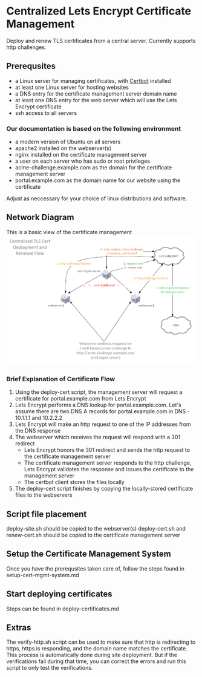# Centralized Lets Encrypt Certificate Management

Deploy and renew TLS certificates from a central server.
Currently supports http challenges.

## Prerequsites

- a Linux server for managing certificates, with [Certbot](https://certbot.eff.org/instructions) installed
- at least one Linux server for hosting websites
- a DNS entry for the certificate management server domain name
- at least one DNS entry for the web server which will use the Lets Encrypt certificate
- ssh access to all servers

### Our documentation is based on the following environment

- a modern version of Ubuntu on all servers
- apache2 installed on the webserver(s)
- nginx installed on the certificate management server
- a user on each server who has sudo or root privileges
- acme-challenge.example.com as the domain for the certificate management server
- portal.example.com as the domain name for our website using the certificate

Adjust as neccessary for your choice of linux distributions and software.

## Network Diagram

This is a basic view of the certificate management
![TLS Flow](./TLS-Flow.gif)

### Brief Explanation of Certificate Flow

1. Using the deploy-cert script, the management server will request a certificate for portal.example.com from Lets Encrypt
2. Lets Encrypt performs a DNS lookup for portal.example.com. Let's assume there are two DNS A records for portal.example.com in DNS - 10.1.1.1 and 10.2.2.2
3. Lets Encrypt will make an http request to one of the IP addresses from the DNS response
4. The webserver which receives the request will respond with a 301 redirect
    - Lets Encrypt honors the 301 redirect and sends the http request to the certificate management server
    - The certificate management server responds to the http challenge, Lets Encrypt validates the response and issues the certificate to the management server
    - The certbot client stores the files locally
5. The deploy-cert script finishes by copying the locally-stored certificate files to the webservers

## Script file placement

deploy-site.sh should be copied to the webserver(s)
deploy-cert.sh and renew-cert.sh should be copied to the certificate management server

## Setup the Certificate Management System

Once you have the prerequsites taken care of, follow the steps found in setup-cert-mgmt-system.md

## Start deploying certificates

Steps can be found in deploy-certificates.md

## Extras

The verify-http.sh script can be used to make sure that http is redirecting to https, https is responding, and the domain name matches the certificate.
This process is automatically done during site deployment. But if the verifications fail during that time, you can correct the errors and run this script to only test the verifications.
